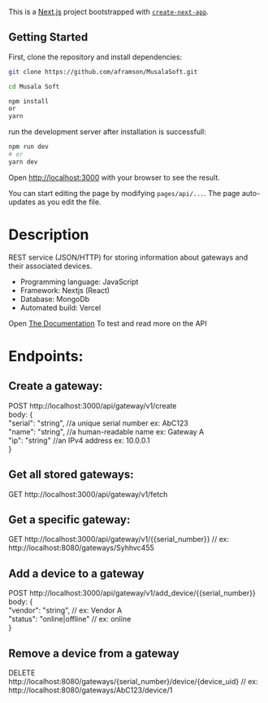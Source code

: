 This is a [Next.js](https://nextjs.org/) project bootstrapped with [`create-next-app`](https://github.com/vercel/next.js/tree/canary/packages/create-next-app).

## Getting Started

First, clone the repository and install dependencies:

```bash
git clone https://github.com/aframson/MusalaSoft.git

cd Musala Soft

npm install 
or
yarn
```
run the development server after installation is successfull:
```bash
npm run dev
# or
yarn dev
```

Open [http://localhost:3000](http://localhost:3000) with your browser to see the result.

You can start editing the page by modifying `pages/api/...`. The page auto-updates as you edit the file.

# Description
REST service (JSON/HTTP) for storing information about gateways and their associated devices.<br>
- Programming language: JavaScript
- Framework: Nextjs (React)
- Database: MongoDb
- Automated build: Vercel

Open [The Documentation](https://documenter.getpostman.com/view/6960062/UVypyGgK) To test and read more on the API


# Endpoints:

## Create a gateway:
POST http://localhost:3000/api/gateway/v1/create<br>
body: {<br>
"serial": "string", //a unique serial number ex: AbC123<br>
"name": "string", //a human-readable name ex: Gateway A<br>
"ip": "string" //an IPv4 address ex: 10.0.0.1<br>
}

## Get all stored gateways:
GET http://localhost:3000/api/gateway/v1/fetch


## Get a specific gateway:
GET http://localhost:3000/api/gateway/v1/{{serial_number}} // ex: http://localhost:8080/gateways/Syhhvc455


## Add a device to a gateway
POST http://localhost:3000/api/gateway/v1/add_device/{{serial_number}}
body: {<br>
"vendor": "string", // ex: Vendor A<br>
"status": "online|offline" // ex: online<br>
}

## Remove a device from a gateway
DELETE http://localhost:8080/gateways/{serial_number}/device/{device_uid} // ex: http://localhost:8080/gateways/AbC123/device/1

